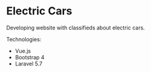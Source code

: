 # Electric Cars

Developing website with classifieds about electric cars.

Technologies:
- Vue.js
- Bootstrap 4
- Laravel 5.7